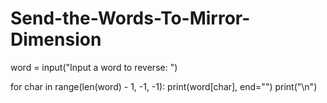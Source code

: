 # Send-the-Words-To-Mirror-Dimension
word = input("Input a word to reverse: ")

for char in range(len(word) - 1, -1, -1):
  print(word[char], end="")
print("\n")
